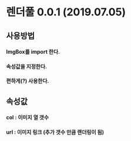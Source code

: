 # 렌더풀 0.0.1 (2019.07.05)

## 사용방법 
#### ImgBox를 import 한다.
#### 속성값을 지정한다.
#### 편하게(?) 사용한다.

## 속성값
#### col : 이미지 열 갯수
#### url : 이미지 링크 (추가 갯수 만큼 랜더링이 됨)

